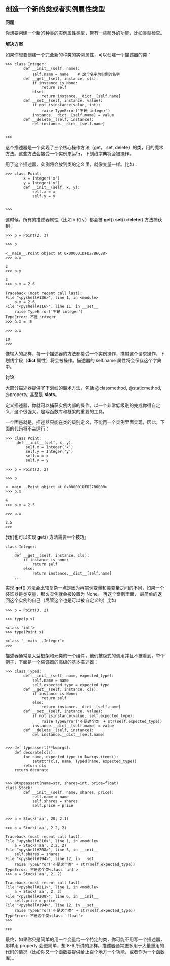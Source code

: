 ## 创造一个新的类或者实例属性类型

**问题**

你想要创建一个新的种类的实例属性类型，带有一些额外的功能，比如类型检查。

**解决方案**

如果你想要创建一个完全新的种类的实例属性，可以创建一个描述器的类：

    >>> class Integer:
            def __init__(self, name):
                self.name = name    # 这个名字为实例的名字
            def __get__(self, instance, cls):
                if instance is None:
                    return self
                else:
                    return instance.__dict__[self.name]
            def __set__(self, instance, value):
                if not isinstance(value, int):
                    raise TypeError('不是 integer')
                instance.__dict__[self.name] = value
            def __delete__(self, instance):
                del instance.__dict__[self.name]

            
    >>> 

这个描述器是一个实现了三个核心操作方法（get， set, delete）的类，用的魔术方法。这些方法会接受一个实例来运行，下划线字典将会被操作。

用了这个描述器，实例将会放到类的定义里，就像变量一样。比如：

    >>> class Point:
            x = Integer('x')
            y = Integer('y')
            def __init__(self, x, y):
                self.x = x
                self.y = y

            
    >>> 

这时候，所有的描述器属性（比如 x 和 y）都会被 __get__() __set__() __delete__() 方法捕获到：

    >>> p = Point(2, 3)
		 
    >>> p
            
    <__main__.Point object at 0x000001DFD27B6C88>
    >>> p.x
            
    2
    >>> p.y
            
    3
    >>> p.x = 2.6
            
    Traceback (most recent call last):
    File "<pyshell#136>", line 1, in <module>
        p.x = 2.6
    File "<pyshell#116>", line 11, in __set__
        raise TypeError('不是 integer')
    TypeError: 不是 integer
    >>> p.x = 10
            
    >>> p.x
            
    10
    >>> 

像输入的那样，每一个描述器的方法都接受一个实例操作，携带这个请求操作，下划线字段（__dict__ 属性）将会被操作。描述器的 self.name 属性将会保存这个字典中。

**讨论**

大部分描述器提供了下划线的魔术方法，包括 @classmethod, @staticmethod, @property, 甚至是 __slots__。

定义描述器，你就可以捕获实例内部的操作，以一个非常低级别的完成你得自定义，这个很强大，是写函数库和框架的重要的工具。

一个困惑就是，描述器只能在类的级别定义，不能再一个实例里面实现，因此，下面的代码将不会运行：

    >>> class Point:
		 def __init__(self, x, y):
			 self.x = Integer('x')
			 self.y = Integer('y')
			 self.x = x
			 self.y = y

    >>> p = Point(3, 2)
            
    >>> p
            
    <__main__.Point object at 0x000001DFD27B6B00>
    >>> p.x
            
    4
    >>> p.x = 2.5
            
    >>> p.x
            
    2.5
    >>> 

我们也可以实现 __get__() 方法需要一个技巧;

    class Integer:
        ...
        def __get__(self, instance, cls):
            if instance is none:
                return self
            else:
                return instance.__dict__[self.name]
        ...

实现 __get__() 方法会比较复杂一点是因为再实例变量和类变量之间的不同，如果一个装饰器是类变量，那么实例就会被设置为 None。 再这个案例里面， 最简单的返回这个实例的自己（尽管这个也是可以被自定义的）比如

    >>> p = Point(3, 2)
		 
    >>> type(p.x)
            
    <class 'int'>
    >>> type(Point.x)
            
    <class '__main__.Integer'>
    >>> 

描述器通常是大型框架和元类的一个组件，他们被隐式的调用并且不被看到，举个例子，下面是一个装饰器的高级的基本描述器：
 
    >>> class Typed:
            def __init__(self, name, expected_type):
                self.name = name
                self.expected_type = expected_type
            def __get__(self, instance, cls):
                if instance is None:
                    return self
                else:
                    return instance.__dict__[self.name]
            def __set__(self, instance, value):
                if not isinstance(value, self.expected_type):
                    raise TypeError('不是这个类' + str(self.expected_type))
                instance.__dict__[self.name] = value
            def __delete__(self, instance):
                del instance.__dict__[self.name]

            
    >>> def typeassert(**kwargs):
        def decorate(cls):
            for name, expected_type in kwargs.items():
                setattr(cls, name, Typed(name, expected_type))
            return cls
        return decorate

            
    >>> @typeassert(name=str, shares=int, price=float)
    class Stock:
            def __init__(self, name, shares, price):
                self.name = name
                self.shares = shares
                self.price = price

            
    >>> a = Stock('aa', 20, 2.1)
            
    >>> a = Stock('aa', 2.2, 2)
            
    Traceback (most recent call last):
    File "<pyshell#210>", line 1, in <module>
        a = Stock('aa', 2.2, 2)
    File "<pyshell#208>", line 5, in __init__
        self.shares = shares
    File "<pyshell#194>", line 12, in __set__
        raise TypeError('不是这个类' + str(self.expected_type))
    TypeError: 不是这个类<class 'int'>
    >>> a = Stock('aa', 2, 2)
            
    Traceback (most recent call last):
    File "<pyshell#211>", line 1, in <module>
        a = Stock('aa', 2, 2)
    File "<pyshell#208>", line 6, in __init__
        self.price = price
    File "<pyshell#194>", line 12, in __set__
        raise TypeError('不是这个类' + str(self.expected_type))
    TypeError: 不是这个类<class 'float'>
    >>> 
            
    >>>

最终，如果你只是简单的用一个变量给一个特定的类，你可能不用写一个描述器，那样用 property 会更简单，想 8-6 所讲的那样。描述器通常更多用于大量重用的代码的情况（比如你又一个函数要提供给上百个地方一个功能，或者作为一个函数库）。

